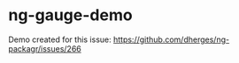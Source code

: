ng-gauge-demo
=============

Demo created for this issue: https://github.com/dherges/ng-packagr/issues/266
